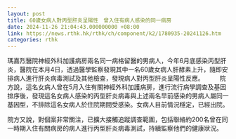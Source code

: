 ```yaml
---
layout: post
title: 60歲女病人對丙型肝炎呈陽性　曾入住有病人感染的同一病房
date: 2024-11-26 21:04:43.000000000 +08:00
link: https://news.rthk.hk/rthk/ch/component/k2/1780935-20241126.htm
categories: rthk
---
```


瑪嘉烈醫院神經外科加護病房兩名同一病格留醫的男病人，今年6月底感染丙型肝炎，醫院在本月4日，透過醫學監察發現其中一名60歲女病人肝酵素上升，隨即安排病人進行肝炎病毒測試及其他檢查，發現病人對丙型肝炎呈陽性反應。
　　 
院方說，這名女病人曾在5月入住有關神經外科加護病房，進行流行病學調查及基因排序後，發現這名女病人感染的丙型肝炎病毒與上述兩名早前感染的男病人屬同一基因型，不排除這名女病人於住院期間受感染。女病人目前情況穩定，已經出院。

院方又說，對個案非常關注，已擴大接觸追蹤調查範圍，包括聯絡約200名曾在同一時期入住有關病房的病人進行丙型肝炎病毒測試，持續監察他們的健康狀況。
